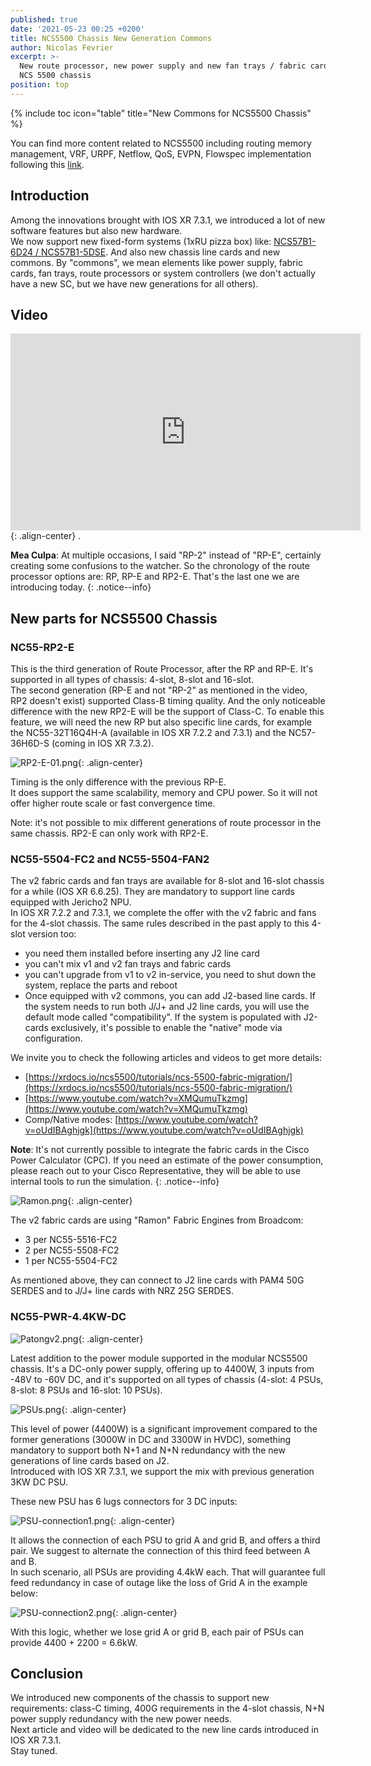 ```yaml
---
published: true
date: '2021-05-23 00:25 +0200'
title: NCS5500 Chassis New Generation Commons
author: Nicolas Fevrier
excerpt: >-
  New route processor, new power supply and new fan trays / fabric cards for the
  NCS 5500 chassis
position: top
---
```

{% include toc icon="table" title="New Commons for NCS5500 Chassis" %} 

You can find more content related to NCS5500 including routing memory management, VRF, URPF, Netflow, QoS, EVPN, Flowspec implementation following this [link](https://xrdocs.io/ncs5500/tutorials/).

## Introduction

Among the innovations brought with IOS XR 7.3.1, we introduced a lot of new software features but also new hardware.  
We now support new fixed-form systems (1xRU pizza box) like: [NCS57B1-6D24 / NCS57B1-5DSE](https://www.youtube.com/watch?v=MyqmIlozL8M). And also new chassis line cards and new commons. By "commons", we mean elements like power supply, fabric cards, fan trays, route processors or system controllers (we don't actually have a new SC, but we have new generations for all others).

## Video

<iframe width="560" height="315" src="https://www.youtube.com/embed/D57C38pcfyo" frameborder="0" allow="autoplay; encrypted-media" allowfullscreen></iframe>{: .align-center}
.  

**Mea Culpa**: At multiple occasions, I said "RP-2" instead of "RP-E", certainly creating some confusions to the watcher. So the chronology of the route processor options are: RP, RP-E and RP2-E. That's the last one we are introducing today.
{: .notice--info}

## New parts for NCS5500 Chassis

### NC55-RP2-E

This is the third generation of Route Processor, after the RP and RP-E. It's supported in all types of chassis: 4-slot, 8-slot and 16-slot.  
The second generation (RP-E and not "RP-2" as mentioned in the video, RP2 doesn't exist) supported Class-B timing quality. And the only noticeable difference with the new RP2-E will be the support of Class-C. To enable this feature, we will need the new RP but also specific line cards, for example the NC55-32T16Q4H-A (available in IOS XR 7.2.2 and 7.3.1) and the NC57-36H6D-S (coming in IOS XR 7.3.2). 

![RP2-E-01.png]({{site.baseurl}}/images/RP2-E-01.png){: .align-center}

Timing is the only difference with the previous RP-E.  
It does support the same scalability, memory and CPU power. So it will not offer higher route scale or fast convergence time.  

Note: it's not possible to mix different generations of route processor in the same chassis. RP2-E can only work with RP2-E.  

### NC55-5504-FC2 and NC55-5504-FAN2

The v2 fabric cards and fan trays are available for 8-slot and 16-slot chassis for a while (IOS XR 6.6.25). They are mandatory to support line cards equipped with Jericho2 NPU.  
In IOS XR 7.2.2 and 7.3.1, we complete the offer with the v2 fabric and fans for the 4-slot chassis. The same rules described in the past apply to this 4-slot version too:  
- you need them installed before inserting any J2 line card
- you can't mix v1 and v2 fan trays and fabric cards
- you can't upgrade from v1 to v2 in-service, you need to shut down the system, replace the parts and reboot
- Once equipped with v2 commons, you can add J2-based line cards. If the system needs to run both J/J+ and J2 line cards, you will use the default mode called "compatibility". If the system is populated with J2-cards exclusively, it's possible to enable the "native" mode via configuration.

We invite you to check the following articles and videos to get more details:  
- [https://xrdocs.io/ncs5500/tutorials/ncs-5500-fabric-migration/](https://xrdocs.io/ncs5500/tutorials/ncs-5500-fabric-migration/)
- [https://www.youtube.com/watch?v=XMQumuTkzmg](https://www.youtube.com/watch?v=XMQumuTkzmg)
- Comp/Native modes: [https://www.youtube.com/watch?v=oUdIBAghjgk](https://www.youtube.com/watch?v=oUdIBAghjgk)

**Note**: It's not currently possible to integrate the fabric cards in the Cisco Power Calculator (CPC). If you need an estimate of the power consumption, please reach out to your Cisco Representative, they will be able to use internal tools to run the simulation.
{: .notice--info}

![Ramon.png]({{site.baseurl}}/images/Ramon.png){: .align-center}

The v2 fabric cards are using "Ramon" Fabric Engines from Broadcom:  
- 3 per NC55-5516-FC2
- 2 per NC55-5508-FC2
- 1 per NC55-5504-FC2

As mentioned above, they can connect to J2 line cards with PAM4 50G SERDES and to J/J+ line cards with NRZ 25G SERDES.

### NC55-PWR-4.4KW-DC

![Patongv2.png]({{site.baseurl}}/images/Patongv2.png){: .align-center}

Latest addition to the power module supported in the modular NCS5500 chassis. It's a DC-only power supply, offering up to 4400W, 3 inputs from -48V to -60V DC, and it's supported on all types of chassis (4-slot: 4 PSUs, 8-slot: 8 PSUs and 16-slot: 10 PSUs).

![PSUs.png]({{site.baseurl}}/images/PSUs.png){: .align-center}

This level of power (4400W) is a significant improvement compared to the former generations (3000W in DC and 3300W in HVDC), something mandatory to support both N+1 and N+N redundancy with the new generations of line cards based on J2.  
Introduced with IOS XR 7.3.1, we support the mix with previous generation 3KW DC PSU.

These new PSU has 6 lugs connectors for 3 DC inputs:

![PSU-connection1.png]({{site.baseurl}}/images/PSU-connection1.png){: .align-center}

It allows the connection of each PSU to grid A and grid B, and offers a third pair. We suggest to alternate the connection of this third feed between A and B.  
In such scenario, all PSUs are providing 4.4kW each.
That will guarantee full feed redundancy in case of outage like the loss of Grid A in the example below:

![PSU-connection2.png]({{site.baseurl}}/images/PSU-connection2.png){: .align-center}

With this logic, whether we lose grid A or grid B, each pair of PSUs can provide 4400 + 2200 = 6.6kW.

## Conclusion

We introduced new components of the chassis to support new requirements: class-C timing, 400G requirements in the 4-slot chassis, N+N power supply redundancy with the new power needs.  
Next article and video will be dedicated to the new line cards introduced in IOS XR 7.3.1.  
Stay tuned.
